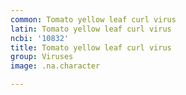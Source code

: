 ```yaml
---
common: Tomato yellow leaf curl virus
latin: Tomato yellow leaf curl virus
ncbi: '10832'
title: Tomato yellow leaf curl virus
group: Viruses
image: .na.character

---
```

